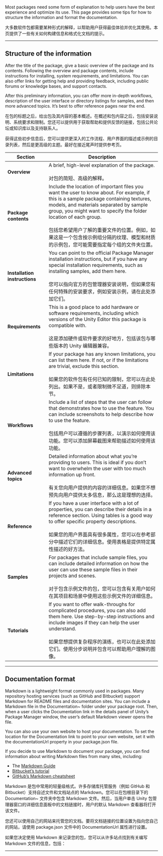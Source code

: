 
Most packages need some form of explanation to help users have the best experience and optimize its use. This page provides some tips for how to structure the information and format the documentation.

大多数软件包都需要某种形式的解释，以帮助用户获得最佳体验并优化其使用。本页提供了一些有关如何构建信息和格式化文档的提示。

---


## Structure of the information

After the title of the package, give a basic overview of the package and its contents. Following the overview and package contents, include instructions for installing, system requirements, and limitations. You can also offer links for getting help and providing feedback, including public forums or knowledge bases, and support contacts.

After this preliminary information, you can offer more in-depth workflows, description of the user interface or directory listings for samples, and then more advanced topics. It’s best to offer reference pages near the end.

在包的标题之后，给出包及其内容的基本概述。在概述和包内容之后，包括安装说明、系统要求和限制。您还可以提供用于获取帮助和提供反馈的链接，包括公共论坛或知识库以及支持联系人。

获得这些初步信息后，您可以提供更深入的工作流程、用户界面的描述或示例的目录列表，然后是更高级的主题。最好在接近尾声时提供参考页。

| **Section**                   | **Description**                                                                                                                                                                                                                                                                                                                |
| ----------------------------- | ------------------------------------------------------------------------------------------------------------------------------------------------------------------------------------------------------------------------------------------------------------------------------------------------------------------------------ |
| **Overview**                  | A brief, high-level explanation of the package.<br><br>对包的简短、高级的解释。                                                                                                                                                                                                                                                            |
| **Package contents**          | Include the location of important files you want the user to know about. For example, if this is a sample package containing textures, models, and materials separated by sample group, you might want to specify the folder location of each group.<br><br>包括您希望用户了解的重要文件的位置。例如，如果这是一个包含按示例组分隔的纹理、模型和材质的示例包，您可能需要指定每个组的文件夹位置。 |
| **Installation instructions** | You can point to the official Package Manager installation instructions, but if you have any special installation requirements, such as installing samples, add them here.<br><br>您可以指向官方的包管理器安装说明，但如果您有任何特殊的安装要求，例如安装示例，请在此处添加它们。                                                                                             |
| **Requirements**              | This is a good place to add hardware or software requirements, including which versions of the Unity Editor this package is compatible with.<br><br>这是添加硬件或软件要求的好地方，包括该包与哪些版本的 Unity 编辑器兼容。                                                                                                                                    |
| **Limitations**               | If your package has any known limitations, you can list them here. If not, or if the limitations are trivial, exclude this section.<br><br>如果您的软件包有任何已知的限制，您可以在此处列出。如果不是，或者限制微不足道，则排除本节。                                                                                                                                       |
| **Workflows**                 | Include a list of steps that the user can follow that demonstrates how to use the feature. You can include screenshots to help describe how to use the feature.<br><br>包括用户可以遵循的步骤列表，以演示如何使用该功能。您可以添加屏幕截图来帮助描述如何使用该功能。                                                                                                         |
| **Advanced topics**           | Detailed information about what you’re providing to users. This is ideal if you don’t want to overwhelm the user with too much information up front.<br><br>有关您向用户提供的内容的详细信息。如果您不想预先向用户提供太多信息，那么这是理想的选择。                                                                                                                       |
| **Reference**                 | If you have a user interface with a lot of properties, you can describe their details in a reference section. Using tables is a good way to offer specific property descriptions.<br><br>如果您的用户界面具有很多属性，您可以在参考部分中描述它们的详细信息。使用表格是提供特定属性描述的好方法。                                                                                  |
| **Samples**                   | For packages that include sample files, you can include detailed information on how the user can use these sample files in their projects and scenes.<br><br>对于包含示例文件的包，您可以包含有关用户如何在其项目和场景中使用这些示例文件的详细信息。                                                                                                                      |
| **Tutorials**                 | If you want to offer walk-throughs for complicated procedures, you can also add them here. Use step-by-step instructions and include images if they can help the user understand.<br><br>如果您想提供复杂程序的演练，也可以在此处添加它们。使用分步说明并包含可以帮助用户理解的图像。                                                                                        |


---


## Documentation format

Markdown is a lightweight format commonly used in packages. Many repository hosting services (such as GitHub and Bitbucket) support Markdown for README files and documentation sites. You can include a Markdown file in the Documentation~ folder under your package root. Then, when a user clicks the Documentation link in the details panel of Unity’s Package Manager window, the user’s default Markdown viewer opens the file.

You can also use your own website to host your documentation. To set the location for the Documentation link to point to your own website, set it with the documentationUrl property in your package.json file.

If you decide to use Markdown to document your package, you can find information about writing Markdown files from many sites, including:

- The [Markdown Guide](https://www.markdownguide.org/basic-syntax/)
- [Bitbucket’s tutorial](https://confluence.atlassian.com/bitbucketserver/markdown-syntax-guide-776639995.html)
- [GitHub’s Markdown cheatsheet](https://github.com/adam-p/markdown-here/wiki/Markdown-Cheatsheet)


Markdown 是包中常用的轻量级格式。许多存储库托管服务（例如 GitHub 和 Bitbucket）支持自述文件和文档站点的 Markdown。您可以在包根目录下的 Documentation~ 文件夹中包含 Markdown 文件。然后，当用户单击 Unity 包管理器窗口的详细信息面板中的文档链接时，用户的默认 Markdown 查看器将打开该文件。

您还可以使用自己的网站来托管您的文档。要将文档链接的位置设置为指向您自己的网站，请使用 package.json 文件中的 DocumentationUrl 属性进行设置。

如果您决定使用 Markdown 来记录您的包，您可以从许多站点找到有关编写 Markdown 文件的信息，包括：

---
